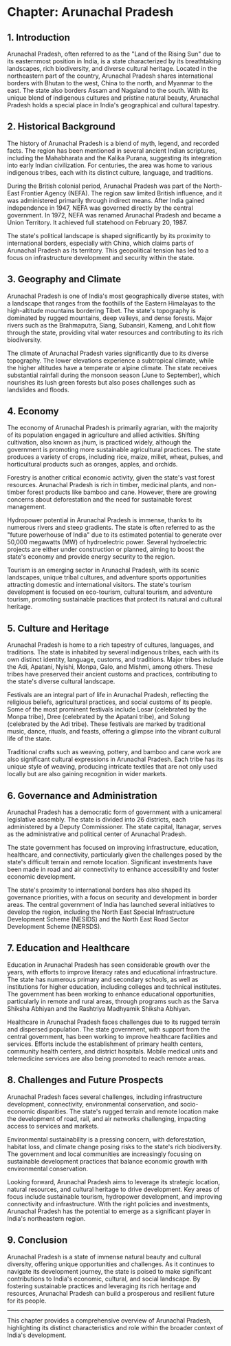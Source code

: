 # Chapter: Arunachal Pradesh

## 1. Introduction

Arunachal Pradesh, often referred to as the "Land of the Rising Sun" due to its easternmost position in India, is a state characterized by its breathtaking landscapes, rich biodiversity, and diverse cultural heritage. Located in the northeastern part of the country, Arunachal Pradesh shares international borders with Bhutan to the west, China to the north, and Myanmar to the east. The state also borders Assam and Nagaland to the south. With its unique blend of indigenous cultures and pristine natural beauty, Arunachal Pradesh holds a special place in India's geographical and cultural tapestry.

## 2. Historical Background

The history of Arunachal Pradesh is a blend of myth, legend, and recorded facts. The region has been mentioned in several ancient Indian scriptures, including the Mahabharata and the Kalika Purana, suggesting its integration into early Indian civilization. For centuries, the area was home to various indigenous tribes, each with its distinct culture, language, and traditions.

During the British colonial period, Arunachal Pradesh was part of the North-East Frontier Agency (NEFA). The region saw limited British influence, and it was administered primarily through indirect means. After India gained independence in 1947, NEFA was governed directly by the central government. In 1972, NEFA was renamed Arunachal Pradesh and became a Union Territory. It achieved full statehood on February 20, 1987.

The state's political landscape is shaped significantly by its proximity to international borders, especially with China, which claims parts of Arunachal Pradesh as its territory. This geopolitical tension has led to a focus on infrastructure development and security within the state.

## 3. Geography and Climate

Arunachal Pradesh is one of India's most geographically diverse states, with a landscape that ranges from the foothills of the Eastern Himalayas to the high-altitude mountains bordering Tibet. The state's topography is dominated by rugged mountains, deep valleys, and dense forests. Major rivers such as the Brahmaputra, Siang, Subansiri, Kameng, and Lohit flow through the state, providing vital water resources and contributing to its rich biodiversity.

The climate of Arunachal Pradesh varies significantly due to its diverse topography. The lower elevations experience a subtropical climate, while the higher altitudes have a temperate or alpine climate. The state receives substantial rainfall during the monsoon season (June to September), which nourishes its lush green forests but also poses challenges such as landslides and floods.

## 4. Economy

The economy of Arunachal Pradesh is primarily agrarian, with the majority of its population engaged in agriculture and allied activities. Shifting cultivation, also known as jhum, is practiced widely, although the government is promoting more sustainable agricultural practices. The state produces a variety of crops, including rice, maize, millet, wheat, pulses, and horticultural products such as oranges, apples, and orchids.

Forestry is another critical economic activity, given the state's vast forest resources. Arunachal Pradesh is rich in timber, medicinal plants, and non-timber forest products like bamboo and cane. However, there are growing concerns about deforestation and the need for sustainable forest management.

Hydropower potential in Arunachal Pradesh is immense, thanks to its numerous rivers and steep gradients. The state is often referred to as the "future powerhouse of India" due to its estimated potential to generate over 50,000 megawatts (MW) of hydroelectric power. Several hydroelectric projects are either under construction or planned, aiming to boost the state's economy and provide energy security to the region.

Tourism is an emerging sector in Arunachal Pradesh, with its scenic landscapes, unique tribal cultures, and adventure sports opportunities attracting domestic and international visitors. The state's tourism development is focused on eco-tourism, cultural tourism, and adventure tourism, promoting sustainable practices that protect its natural and cultural heritage.

## 5. Culture and Heritage

Arunachal Pradesh is home to a rich tapestry of cultures, languages, and traditions. The state is inhabited by several indigenous tribes, each with its own distinct identity, language, customs, and traditions. Major tribes include the Adi, Apatani, Nyishi, Monpa, Galo, and Mishmi, among others. These tribes have preserved their ancient customs and practices, contributing to the state's diverse cultural landscape.

Festivals are an integral part of life in Arunachal Pradesh, reflecting the religious beliefs, agricultural practices, and social customs of its people. Some of the most prominent festivals include Losar (celebrated by the Monpa tribe), Dree (celebrated by the Apatani tribe), and Solung (celebrated by the Adi tribe). These festivals are marked by traditional music, dance, rituals, and feasts, offering a glimpse into the vibrant cultural life of the state.

Traditional crafts such as weaving, pottery, and bamboo and cane work are also significant cultural expressions in Arunachal Pradesh. Each tribe has its unique style of weaving, producing intricate textiles that are not only used locally but are also gaining recognition in wider markets.

## 6. Governance and Administration

Arunachal Pradesh has a democratic form of government with a unicameral legislative assembly. The state is divided into 26 districts, each administered by a Deputy Commissioner. The state capital, Itanagar, serves as the administrative and political center of Arunachal Pradesh.

The state government has focused on improving infrastructure, education, healthcare, and connectivity, particularly given the challenges posed by the state's difficult terrain and remote location. Significant investments have been made in road and air connectivity to enhance accessibility and foster economic development.

The state's proximity to international borders has also shaped its governance priorities, with a focus on security and development in border areas. The central government of India has launched several initiatives to develop the region, including the North East Special Infrastructure Development Scheme (NESIDS) and the North East Road Sector Development Scheme (NERSDS).

## 7. Education and Healthcare

Education in Arunachal Pradesh has seen considerable growth over the years, with efforts to improve literacy rates and educational infrastructure. The state has numerous primary and secondary schools, as well as institutions for higher education, including colleges and technical institutes. The government has been working to enhance educational opportunities, particularly in remote and rural areas, through programs such as the Sarva Shiksha Abhiyan and the Rashtriya Madhyamik Shiksha Abhiyan.

Healthcare in Arunachal Pradesh faces challenges due to its rugged terrain and dispersed population. The state government, with support from the central government, has been working to improve healthcare facilities and services. Efforts include the establishment of primary health centers, community health centers, and district hospitals. Mobile medical units and telemedicine services are also being promoted to reach remote areas.

## 8. Challenges and Future Prospects

Arunachal Pradesh faces several challenges, including infrastructure development, connectivity, environmental conservation, and socio-economic disparities. The state's rugged terrain and remote location make the development of road, rail, and air networks challenging, impacting access to services and markets.

Environmental sustainability is a pressing concern, with deforestation, habitat loss, and climate change posing risks to the state's rich biodiversity. The government and local communities are increasingly focusing on sustainable development practices that balance economic growth with environmental conservation.

Looking forward, Arunachal Pradesh aims to leverage its strategic location, natural resources, and cultural heritage to drive development. Key areas of focus include sustainable tourism, hydropower development, and improving connectivity and infrastructure. With the right policies and investments, Arunachal Pradesh has the potential to emerge as a significant player in India's northeastern region.

## 9. Conclusion

Arunachal Pradesh is a state of immense natural beauty and cultural diversity, offering unique opportunities and challenges. As it continues to navigate its development journey, the state is poised to make significant contributions to India's economic, cultural, and social landscape. By fostering sustainable practices and leveraging its rich heritage and resources, Arunachal Pradesh can build a prosperous and resilient future for its people.

---

This chapter provides a comprehensive overview of Arunachal Pradesh, highlighting its distinct characteristics and role within the broader context of India's development.
